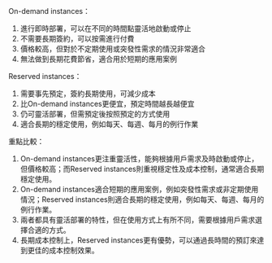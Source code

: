 On-demand instances：

1. 進行即時部署，可以在不同的時間點靈活地啟動或停止
2. 不需要長期簽約，可以按需進行付費
3. 價格較高，但對於不定期使用或突發性需求的情況非常適合
4. 無法做到長期花費節省，適合用於短期的應用案例

Reserved instances：

1. 需要事先預定，簽約長期使用，可減少成本
2. 比On-demand instances更便宜，預定時間越長越便宜
3. 仍可靈活部署，但需預定後按照預定的方式使用
4. 適合長期的穩定使用，例如每天、每週、每月的例行作業


重點比較：

1. On-demand instances更注重靈活性，能夠根據用戶需求及時啟動或停止，但價格較高；而Reserved instances則重視穩定性及成本控制，通常適合長期穩定使用。
2. On-demand instances適合短期的應用案例，例如突發性需求或非定期使用情況；Reserved instances則適合長期的穩定使用，例如每天、每週、每月的例行作業。
3. 兩者都具有靈活部署的特性，但在使用方式上有所不同，需要根據用戶需求選擇合適的方式。
4. 長期成本控制上，Reserved instances更有優勢，可以通過長時間的預訂來達到更佳的成本控制效果。